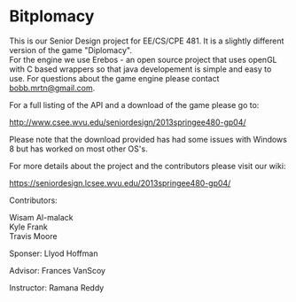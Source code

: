 Bitplomacy
=========

This is our Senior Design project for EE/CS/CPE 481.  It is a slightly different version of the game "Diplomacy".  
For the engine we use Erebos - an open source project that uses openGL with C based wrappers so that java developement
is simple and easy to use.  For questions about the game engine please contact bobb.mrtn@gmail.com.

For a full listing of the API and a download of the game please go to:

http://www.csee.wvu.edu/seniordesign/2013springee480-gp04/

Please note that the download provided has had some issues with Windows 8 but has worked on most other OS's.

For more details about the project and the contributors please visit our wiki:

https://seniordesign.lcsee.wvu.edu/2013springee480-gp04/

Contributors:

Wisam Al-malack  
Kyle Frank  
Travis Moore  

Sponser:
Llyod Hoffman

Advisor:
Frances VanScoy

Instructor:
Ramana Reddy
